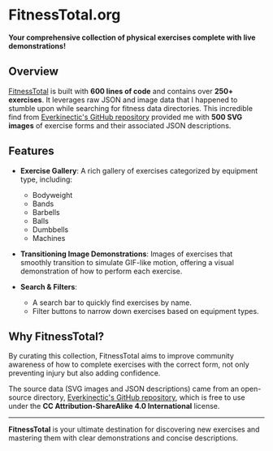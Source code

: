 # FitnessTotal.org

**Your comprehensive collection of physical exercises complete with live demonstrations!**

## Overview

[FitnessTotal](https://fitnesstotal.org) is built with **600 lines of code** and contains over **250+ exercises**. It leverages raw JSON and image data that I happened to stumble upon while searching for fitness data directories. This incredible find from [Everkinectic's GitHub repository](https://github.com/everkinetic/data/tree/main/dist/svg) provided me with **500 SVG images** of exercise forms and their associated JSON descriptions.

## Features

- **Exercise Gallery**: A rich gallery of exercises categorized by equipment type, including:
  - Bodyweight
  - Bands
  - Barbells
  - Balls
  - Dumbbells
  - Machines

- **Transitioning Image Demonstrations**: Images of exercises that smoothly transition to simulate GIF-like motion, offering a visual demonstration of how to perform each exercise.

- **Search & Filters**: 
  - A search bar to quickly find exercises by name.
  - Filter buttons to narrow down exercises based on equipment types.

## Why FitnessTotal?

By curating this collection, FitnessTotal aims to improve community awareness of how to complete exercises with the correct form, not only preventing injury but also adding confidence.

 The source data (SVG images and JSON descriptions) came from an open-source directory, [Everkinectic's GitHub repository](https://github.com/everkinetic/data/tree/main/dist/svg), which is free to use under the **CC Attribution-ShareAlike 4.0 International** license.

---

**FitnessTotal** is your ultimate destination for discovering new exercises and mastering them with clear demonstrations and concise descriptions.